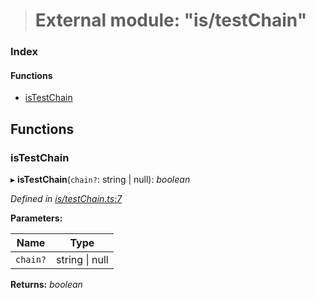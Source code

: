 > # External module: "is/testChain"

### Index

#### Functions

* [isTestChain](_is_testchain_.md#istestchain)

## Functions

###  isTestChain

▸ **isTestChain**(`chain?`: string | null): *boolean*

*Defined in [is/testChain.ts:7](https://github.com/polkadot-js/common/blob/8a245f2/packages/util/src/is/testChain.ts#L7)*

**Parameters:**

Name | Type |
------ | ------ |
`chain?` | string \| null |

**Returns:** *boolean*